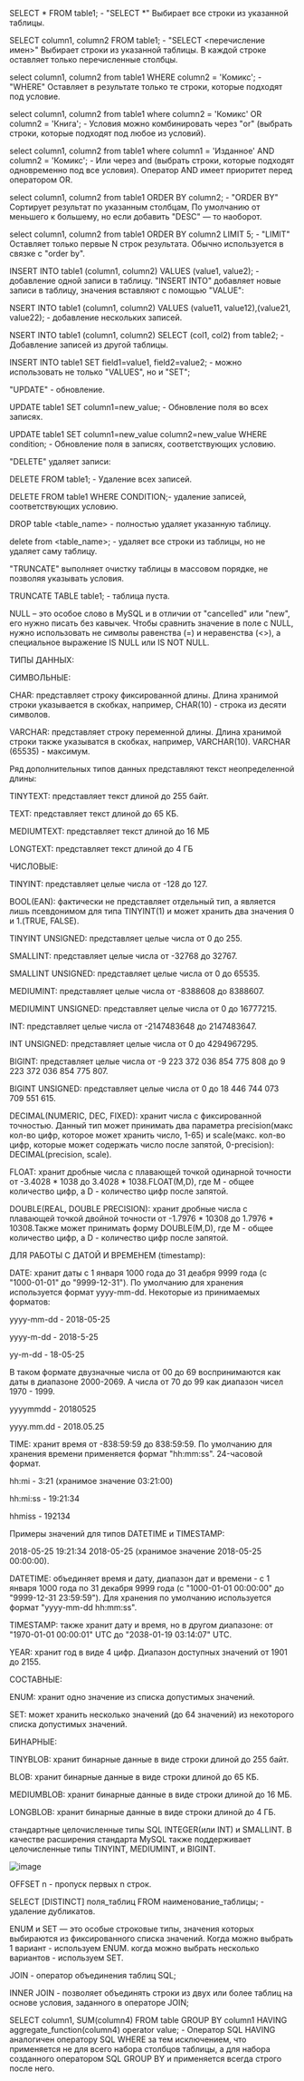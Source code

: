SELECT * FROM table1; - "SELECT *" Выбирает все строки из указанной таблицы.

SELECT column1, column2 FROM table1; - "SELECT <перечисление имен>" Выбирает строки из указанной таблицы. В каждой строке оставляет только перечисленные столбцы.

select column1, column2 from table1
WHERE column2 = 'Комикс'; - "WHERE" Оставляет в результате только те строки, которые подходят под условие.

select column1, column2 from table1
where column2 = 'Комикс' OR column2 = 'Книга'; - Условия можно комбинировать через "or" (выбрать строки, которые подходят под любое из условий).

select column1, column2 from table1
where column1 = 'Изданное' AND column2 = 'Комикс'; - Или через and (выбрать строки, которые подходят одновременно под все условия).
Оператор AND имеет приоритет перед оператором OR.

select column1, column2 from table1 
ORDER BY column2; - "ORDER BY" Сортирует результат по указанным столбцам, По умолчанию от меньшего к большему, но если добавить "DESC" — то наоборот.

select column1, column2 from table1
ORDER BY column2 LIMIT 5; - "LIMIT" Оставляет только первые N строк результата. Обычно используется в связке с "order by".

INSERT INTO table1 (column1, column2) 
VALUES (value1, value2); - добавление одной записи в таблицу. "INSERT INTO" добавляет новые записи в таблицу, значения вставляют с помощью "VALUE":

NSERT INTO table1 (column1, column2)
VALUES (value11, value12),(value21, value22); - добавление нескольких записей.

NSERT INTO table1 (column1, column2)
SELECT (col1, col2) from table2; - Добавление записей из другой таблицы.

INSERT INTO table1 SET field1=value1, field2=value2; - можно использовать не только "VALUES", но и "SET";

"UPDATE" -  обновление.

UPDATE table1 SET column1=new_value; - Обновление поля во всех записях.

UPDATE table1 SET column1=new_value
                  column2=new_value
WHERE condition; - Обновление поля в записях, соответствующих условию.

"DELETE" удаляет записи:

DELETE FROM table1; - Удаление всех записей.

DELETE FROM table1
WHERE CONDITION;- удаление записей, соответствующих условию.

DROP table <table_name> - полностью удаляет указанную таблицу.

delete from <table_name>; -  удаляет все строки из таблицы, но не удаляет саму таблицу.


"TRUNCATE" выполняет очистку таблицы в массовом порядке, не позволяя указывать условия.

TRUNCATE TABLE table1; - таблица пуста.

NULL – это особое слово в MySQL и в отличии от "cancelled" или "new", его нужно писать без кавычек. 
Чтобы сравнить значение в поле с NULL, нужно использовать не символы равенства (=) и неравенства (<>), а специальное выражение IS NULL или IS NOT NULL.

ТИПЫ ДАННЫХ:

СИМВОЛЬНЫЕ:

CHAR: представляет строку фиксированной длины.
Длина хранимой строки указывается в скобках, например, CHAR(10) - строка из десяти символов. 

VARCHAR: представляет строку переменной длины.
Длина хранимой строки также указыватся в скобках, например, VARCHAR(10). VARCHAR (65535) - максимум.

Ряд дополнительных типов данных представляют текст неопределенной длины:

TINYTEXT: представляет текст длиной до 255 байт.

TEXT: представляет текст длиной до 65 КБ.

MEDIUMTEXT: представляет текст длиной до 16 МБ

LONGTEXT: представляет текст длиной до 4 ГБ

ЧИСЛОВЫЕ:

TINYINT: представляет целые числа от -128 до 127.

BOOL(EAN): фактически не представляет отдельный тип, а является лишь псевдонимом для типа TINYINT(1) и может хранить два значения 0 и 1.(TRUE, FALSE).

TINYINT UNSIGNED: представляет целые числа от 0 до 255.

SMALLINT: представляет целые числа от -32768 до 32767.

SMALLINT UNSIGNED: представляет целые числа от 0 до 65535.

MEDIUMINT: представляет целые числа от -8388608 до 8388607.

MEDIUMINT UNSIGNED: представляет целые числа от 0 до 16777215.

INT: представляет целые числа от -2147483648 до 2147483647.

INT UNSIGNED: представляет целые числа от 0 до 4294967295.

BIGINT: представляет целые числа от -9 223 372 036 854 775 808 до 9 223 372 036 854 775 807.

BIGINT UNSIGNED: представляет целые числа от 0 до 18 446 744 073 709 551 615.

DECIMAL(NUMERIC, DEC, FIXED): хранит числа с фиксированной точностью. Данный тип может принимать два параметра precision(макс кол-во цифр, которое может хранить число, 1-65) и scale(макс. кол-во цифр, которые может содержать число после запятой, 0-precision): DECIMAL(precision, scale).

FLOAT: хранит дробные числа с плавающей точкой одинарной точности от -3.4028 * 1038 до 3.4028 * 1038.FLOAT(M,D), где M - общее количество цифр, а D - количество цифр после запятой.

DOUBLE(REAL, DOUBLE PRECISION): хранит дробные числа с плавающей точкой двойной точности от -1.7976 * 10308 до 1.7976 * 10308.Также может принимать форму DOUBLE(M,D), где M - общее количество цифр, а D - количество цифр после запятой.

ДЛЯ РАБОТЫ С ДАТОЙ И ВРЕМЕНЕМ (timestamp):

DATE: хранит даты с 1 января 1000 года до 31 деабря 9999 года (c "1000-01-01" до "9999-12-31"). По умолчанию для хранения используется формат yyyy-mm-dd.
Некоторые из принимаемых форматов:

yyyy-mm-dd - 2018-05-25

yyyy-m-dd - 2018-5-25

yy-m-dd - 18-05-25

В таком формате двузначные числа от 00 до 69 воспринимаются как даты в диапазоне 2000-2069. А числа от 70 до 99 как диапазон чисел 1970 - 1999.

yyyymmdd - 20180525

yyyy.mm.dd - 2018.05.25

TIME: хранит время от -838:59:59 до 838:59:59. По умолчанию для хранения времени применяется формат "hh:mm:ss". 24-часовой формат.

hh:mi - 3:21 (хранимое значение 03:21:00)

hh:mi:ss - 19:21:34

hhmiss - 192134

Примеры значений для типов DATETIME и TIMESTAMP:

2018-05-25 19:21:34
2018-05-25 (хранимое значение 2018-05-25 00:00:00).

DATETIME: объединяет время и дату, диапазон дат и времени - с 1 января 1000 года по 31 декабря 9999 года (с "1000-01-01 00:00:00" до "9999-12-31 23:59:59"). Для хранения по умолчанию используется формат "yyyy-mm-dd hh:mm:ss".

TIMESTAMP: также хранит дату и время, но в другом диапазоне: от "1970-01-01 00:00:01" UTC до "2038-01-19 03:14:07" UTC.

YEAR: хранит год в виде 4 цифр. Диапазон доступных значений от 1901 до 2155.

СОСТАВНЫЕ:

ENUM: хранит одно значение из списка допустимых значений.

SET: может хранить несколько значений (до 64 значений) из некоторого списка допустимых значений.

БИНАРНЫЕ:

TINYBLOB: хранит бинарные данные в виде строки длиной до 255 байт.

BLOB: хранит бинарные данные в виде строки длиной до 65 КБ.

MEDIUMBLOB: хранит бинарные данные в виде строки длиной до 16 МБ.

LONGBLOB: хранит бинарные данные в виде строки длиной до 4 ГБ.

стандартные целочисленные типы SQL INTEGER(или INT) и SMALLINT. В качестве расширения стандарта MySQL также поддерживает целочисленные типы TINYINT, MEDIUMINT, и BIGINT.

![image](https://github.com/user-attachments/assets/4f3536c9-ee85-47c6-8b96-63b18eb2fb9a)

OFFSET n - пропуск первых n строк.

SELECT [DISTINCT] поля_таблиц FROM наименование_таблицы; - удаление дубликатов.

ENUM и SET — это особые строковые типы, значения которых выбираются из фиксированного списка значений. Когда можно выбрать 1 вариант - используем ENUM. 
когда можно выбрать несколько вариантов - используем SET.

JOIN - оператор объединения таблиц SQL;

INNER JOIN - позволяет объединять строки из двух или более таблиц на основе условия, заданного в операторе JOIN;

SELECT column1, SUM(column4)
FROM table
GROUP BY column1
HAVING aggregate_function(column4) operator value; - Оператор SQL HAVING аналогичен оператору SQL WHERE за тем исключением, что применяется не для всего набора столбцов таблицы, а для набора созданного оператором SQL GROUP BY и применяется всегда строго после него.
